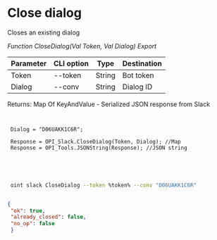 ﻿---
sidebar_position: 2
---

# Close dialog
 Closes an existing dialog


*Function CloseDialog(Val Token, Val Dialog) Export*

 | Parameter | CLI option | Type | Destination |
 |-|-|-|-|
 | Token | --token | String | Bot token |
 | Dialog | --conv | String | Dialog ID |

 
 Returns: Map Of KeyAndValue - Serialized JSON response from Slack

```bsl title="Code example"
	
 
 Dialog = "D06UAKK1C6R";
 
 Response = OPI_Slack.CloseDialog(Token, Dialog); //Map
 Response = OPI_Tools.JSONString(Response); //JSON string
 
 
	
```

```sh title="CLI command example"
 
 oint slack CloseDialog --token %token% --conv "D06UAKK1C6R"


```


```json title="Result"

{
 "ok": true,
 "already_closed": false,
 "no_op": false
 }

```
